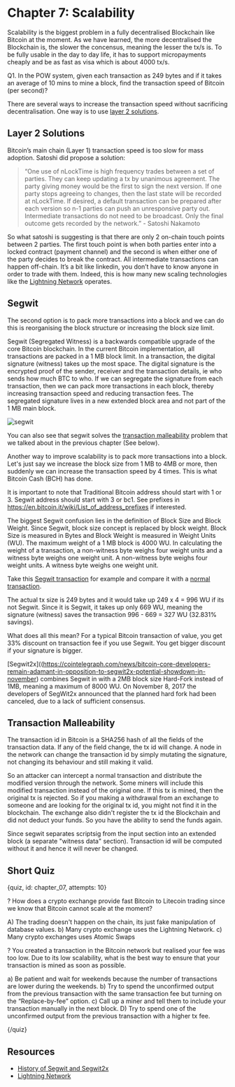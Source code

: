 # Chapter 7: Scalability

Scalability is the biggest problem in a fully decentralised Blockchain like Bitcoin at the moment. As we have learned, the more decentralised the Blockchain is, the slower the concensus, meaning the lesser the tx/s is. To be fully usable in the day to day life, it has to support micropayments cheaply and be as fast as visa which is about 4000 tx/s. 

Q1. In the POW system, given each transaction as 249 bytes and if it takes an average of 10 mins to mine a block, find the transaction speed of Bitcoin (per second)?

There are several ways to increase the transaction speed without sacrificing decentralisation. One way is to use [layer 2 solutions](https://hackernoon.com/blockchain-scalability-layer2-bitcoin-ethereum-bb34afd1f9d2).

## Layer 2 Solutions

Bitcoin’s main chain (Layer 1) transaction speed is too slow for mass adoption. Satoshi did propose a solution:

> “One use of nLockTime is high frequency trades between a set of parties. They can keep updating a tx by unanimous agreement. The party giving money would be the first to sign the next version. If one party stops agreeing to changes, then the last state will be recorded at nLockTime. If desired, a default transaction can be prepared after each version so n-1 parties can push an unresponsive party out. Intermediate transactions do not need to be broadcast. Only the final outcome gets recorded by the network.” - Satoshi Nakamoto

So what satoshi is suggesting is that there are only 2 on-chain touch points between 2 parties. The first touch point is when both parties enter into a locked contract (payment channel) and the second is when either one of the party decides to break the contract. All intermediate transactions can happen off-chain. It’s a bit like linkedin, you don’t have to know anyone in order to trade with them. Indeed, this is how many new scaling technologies like the [Lightning Network](https://lightning.network/) operates. 

## Segwit

The second option is to pack more transactions into a block and we can do this is reorganising the block structure or increasing the block size limit. 

Segwit (Segregated Witness) is a backwards compatible upgrade of the core Bitcoin blockchain. In the current Bitcoin implementation, all transactions are packed in a 1 MB block limit. In a transaction, the digital signature (witness) takes up the most space. The digital signature is the encrypted proof of the sender, receiver and the transaction details, ie who sends how much BTC to who. If we can segregate the signature from each transaction, then we can pack more transactions in each block, thereby increasing transaction speed and reducing transaction fees. The segregated signature lives in a new extended block area and not part of the 1 MB main block.

![segwit](segwit.png)

You can also see that segwit solves the [transaction malleability](https://bitcoin.org/en/glossary/malleability) problem that we talked about in the previous chapter (See below).

Another way to improve scalability is to pack more transactions into a block. Let's just say we increase the block size from 1 MB to 4MB or more, then suddenly we can increase the transaction speed by 4 times. This is what Bitcoin Cash (BCH) has done.

It is important to note that Traditional Bitcoin address should start with 1 or 3. Segwit address should start with 3 or bc1. See prefixes in https://en.bitcoin.it/wiki/List_of_address_prefixes if interested.

The biggest Segwit confusion lies in the definition of Block Size and Block Weight. Since Segwit, block size concept is replaced by block weight. Block Size is measured in Bytes and Block Weight is measured in Weight Units (WU). The maximum weight of a 1 MB block is 4000 WU. In calculating the weight of a transaction, a non-witness byte weighs four weight units and a witness byte weighs one weight unit. A non-witness byte weighs four weight units. A witness byte weighs one weight unit.

Take this [Segwit transaction](https://www.blockchain.com/btc/tx/08e6f7be047709b145502c9f173ee62cd47e7b30d2e0e22607681f806f5b63c7) for example and compare it with a [normal transaction](https://www.blockchain.com/btc/tx/1c689ae229213eefccb5e1fdbf388d7143906fd907354857bc6da750fe7cd563).

The actual tx size is 249 bytes and it would take up 249 x 4 = 996 WU if its not Segwit. Since it is Segwit, it takes up only 669 WU, meaning the signature (witness) saves the transaction 996 - 669 = 327 WU (32.831% savings).

What does all this mean? For a typical Bitcoin transaction of value, you get 33% discount on transaction fee if you use Segwit. You get bigger discount if your signature is bigger.

[Segwit2x]((https://cointelegraph.com/news/bitcoin-core-developers-remain-adamant-in-opposition-to-segwit2x-potential-showdown-in-november) combines Segwit in with a 2MB block size Hard-Fork instead of 1MB, meaning a maximum of 8000 WU. On November 8, 2017 the developers of SegWit2x announced that the planned hard fork had been canceled, due to a lack of sufficient consensus.

## Transaction Malleability

The transaction id in Bitcoin is a SHA256 hash of all the fields of the transaction data. If any of the field change, the tx id will change. A node in the network can change the transaction id by simply mutating the signature, not changing its behaviour and still making it valid.

So an attacker can intercept a normal transaction and distribute the modified version through the network. Some miners will include this modified transaction instead of the original one. If this tx is mined, then the original tx is rejected. So if you making a withdrawal from an exchange to someone and are looking for the original tx id, you might not find it in the blockchain. The exchange also didn't register the tx id the Blockchain and did not deduct your funds. So you have the ability to send the funds again.

Since segwit separates scriptsig from the input section into an extended block (a separate "witness data" section). Transaction id will be computed without it and hence it will never be changed.

## Short Quiz

{quiz, id: chapter_07, attempts: 10}

? How does a crypto exchange provide fast Bitcoin to Litecoin trading since we know that Bitcoin cannot scale at the moment?

A) The trading doesn't happen on the chain, its just fake manipulation of database values.
b) Many crypto exchange uses the Lightning Network.
c) Many crypto exchanges uses Atomic Swaps

? You created a transaction in the Bitcoin network but realised your fee was too low. Due to its low scalability, what is the best way to ensure that your transaction is mined as soon as possible.

a) Be patient and wait for weekends because the number of transactions are lower during the weekends.
b) Try to spend the unconfirmed output from the previous transaction with the same transaction fee but turning on the “Replace-by-fee” option.
c) Call up a miner and tell them to include your transaction manually in the next block.
D) Try to spend one of the unconfirmed output from the previous transaction with a higher tx fee.

{/quiz}

## Resources

* [History of Segwit and Segwit2x](https://cointelegraph.com/explained/all-you-need-to-know-about-this-whole-segwit-vs-segwit2x-thing-explained)
* [Lightning Network](https://lightning.network/)

